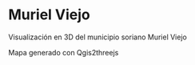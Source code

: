 # Muriel Viejo

Visualización en 3D del municipio soriano Muriel Viejo

Mapa generado con Qgis2threejs 
